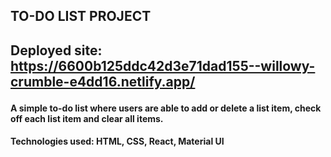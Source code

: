 <h2>TO-DO LIST PROJECT<h2>

Deployed site: https://6600b125ddc42d3e71dad155--willowy-crumble-e4dd16.netlify.app/

<h4>A simple to-do list where users are able to add or delete a list item, check off each list item and clear all items.  </h4>

<h4>Technologies used: HTML, CSS, React, Material UI </h4>

